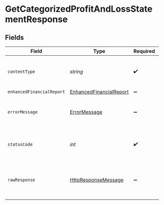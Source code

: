 # GetCategorizedProfitAndLossStatementResponse


## Fields

| Field                                                                                                                | Type                                                                                                                 | Required                                                                                                             | Description                                                                                                          |
| -------------------------------------------------------------------------------------------------------------------- | -------------------------------------------------------------------------------------------------------------------- | -------------------------------------------------------------------------------------------------------------------- | -------------------------------------------------------------------------------------------------------------------- |
| `contentType`                                                                                                        | *string*                                                                                                             | :heavy_check_mark:                                                                                                   | HTTP response content type for this operation                                                                        |
| `enhancedFinancialReport`                                                                                            | [EnhancedFinancialReport](../../models/shared/EnhancedFinancialReport.md)                                            | :heavy_minus_sign:                                                                                                   | OK                                                                                                                   |
| `errorMessage`                                                                                                       | [ErrorMessage](../../models/shared/ErrorMessage.md)                                                                  | :heavy_minus_sign:                                                                                                   | Your API request was not properly authorized.                                                                        |
| `statusCode`                                                                                                         | *int*                                                                                                                | :heavy_check_mark:                                                                                                   | HTTP response status code for this operation                                                                         |
| `rawResponse`                                                                                                        | [HttpResponseMessage](https://learn.microsoft.com/en-us/dotnet/api/system.net.http.httpresponsemessage?view=net-5.0) | :heavy_minus_sign:                                                                                                   | Raw HTTP response; suitable for custom response parsing                                                              |